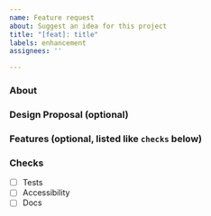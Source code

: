 ```yaml
---
name: Feature request
about: Suggest an idea for this project
title: "[feat]: title"
labels: enhancement
assignees: ''

---
```


### About

### Design Proposal (optional)

### Features (optional, listed like `checks` below)

### Checks
- [ ] Tests
- [ ] Accessibility
- [ ] Docs
